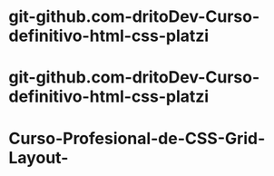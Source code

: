 # git-github.com-dritoDev-Curso-definitivo-html-css-platzi
# git-github.com-dritoDev-Curso-definitivo-html-css-platzi
# Curso-Profesional-de-CSS-Grid-Layout-
